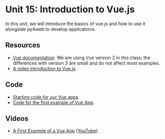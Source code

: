 # Unit 15: Introduction to Vue.js

In this unit, we will introduce the basics of vue.js and how to use it alongside py4web to develop applications.

## Resources

* [Vue documentation](https://vuejs.org/v2/guide/).  We are using Vue version 2 in this class; the differences with version 3 are small and do not affect most examples.
* [A video introduction to Vue.js](https://www.vuemastery.com/courses/intro-to-vue-js/vue-instance/).

## Code

* [Starting code for our Vue apps](https://github.com/learn-py4web/starter_vue)
* [Code for the first example of Vue App](https://github.com/learn-py4web/simple_vue_example).

## Videos

* [A First Example of a Vue App](https://drive.google.com/file/d/1dDSdW8yTxe113W4XCoIQD7R6Q0zC4SSb/view?usp=sharing) ([YouTube](https://youtu.be/x-DEYiyPblk)).
